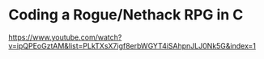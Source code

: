 # Coding a Rogue/Nethack RPG in C 

https://www.youtube.com/watch?v=ipQPEoGztAM&list=PLkTXsX7igf8erbWGYT4iSAhpnJLJ0Nk5G&index=1